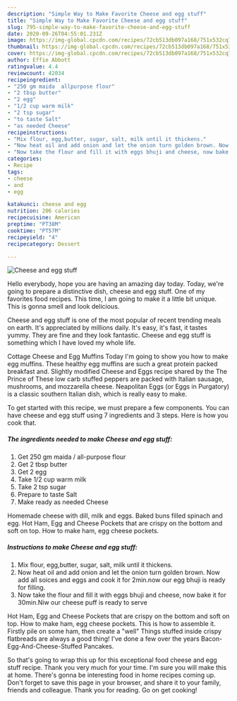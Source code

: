 ```yaml
---
description: "Simple Way to Make Favorite Cheese and egg stuff"
title: "Simple Way to Make Favorite Cheese and egg stuff"
slug: 795-simple-way-to-make-favorite-cheese-and-egg-stuff
date: 2020-09-26T04:55:01.231Z
image: https://img-global.cpcdn.com/recipes/72cb513db097a168/751x532cq70/cheese-and-egg-stuff-recipe-main-photo.jpg
thumbnail: https://img-global.cpcdn.com/recipes/72cb513db097a168/751x532cq70/cheese-and-egg-stuff-recipe-main-photo.jpg
cover: https://img-global.cpcdn.com/recipes/72cb513db097a168/751x532cq70/cheese-and-egg-stuff-recipe-main-photo.jpg
author: Effie Abbott
ratingvalue: 4.4
reviewcount: 42034
recipeingredient:
- "250 gm maida  allpurpose flour"
- "2 tbsp butter"
- "2 egg"
- "1/2 cup warm milk"
- "2 tsp sugar"
- "to taste Salt"
- "as needed Cheese"
recipeinstructions:
- "Mix flour, egg,butter, sugar, salt, milk until it thickens."
- "Now heat oil and add onion and let the onion turn golden brown. Now add all soices and eggs and cook it for 2min.now our egg bhuji is ready for filling."
- "Now take the flour and fill it with eggs bhuji and cheese, now bake it for 30min.Niw our cheese puff is ready to serve"
categories:
- Recipe
tags:
- cheese
- and
- egg

katakunci: cheese and egg 
nutrition: 206 calories
recipecuisine: American
preptime: "PT38M"
cooktime: "PT57M"
recipeyield: "4"
recipecategory: Dessert

---
```



![Cheese and egg stuff](https://img-global.cpcdn.com/recipes/72cb513db097a168/751x532cq70/cheese-and-egg-stuff-recipe-main-photo.jpg)

Hello everybody, hope you are having an amazing day today. Today, we're going to prepare a distinctive dish, cheese and egg stuff. One of my favorites food recipes. This time, I am going to make it a little bit unique. This is gonna smell and look delicious.

Cheese and egg stuff is one of the most popular of recent trending meals on earth. It's appreciated by millions daily. It's easy, it's fast, it tastes yummy. They are fine and they look fantastic. Cheese and egg stuff is something which I have loved my whole life.

Cottage Cheese and Egg Muffins Today I&#39;m going to show you how to make egg muffins. These healthy egg muffins are such a great protein packed breakfast and. Slightly modified Cheese and Eggs recipe shared by the The Prince of These low carb stuffed peppers are packed with Italian sausage, mushrooms, and mozzarella cheese. Neapolitan Eggs (or Eggs in Purgatory) is a classic southern Italian dish, which is really easy to make.


To get started with this recipe, we must prepare a few components. You can have cheese and egg stuff using 7 ingredients and 3 steps. Here is how you cook that.

<!--inarticleads1-->

##### The ingredients needed to make Cheese and egg stuff:

1. Get 250 gm maida / all-purpose flour
1. Get 2 tbsp butter
1. Get 2 egg
1. Take 1/2 cup warm milk
1. Take 2 tsp sugar
1. Prepare to taste Salt
1. Make ready as needed Cheese


Homemade cheese with dill, milk and eggs. Baked buns filled spinach and egg. Hot Ham, Egg and Cheese Pockets that are crispy on the bottom and soft on top. How to make ham, egg cheese pockets. 

<!--inarticleads2-->

##### Instructions to make Cheese and egg stuff:

1. Mix flour, egg,butter, sugar, salt, milk until it thickens.
1. Now heat oil and add onion and let the onion turn golden brown. Now add all soices and eggs and cook it for 2min.now our egg bhuji is ready for filling.
1. Now take the flour and fill it with eggs bhuji and cheese, now bake it for 30min.Niw our cheese puff is ready to serve


Hot Ham, Egg and Cheese Pockets that are crispy on the bottom and soft on top. How to make ham, egg cheese pockets. This is how to assemble it. Firstly pile on some ham, then create a &#34;well&#34; Things stuffed inside crispy flatbreads are always a good thing! I&#39;ve done a few over the years Bacon-Egg-And-Cheese-Stuffed Pancakes. 

So that's going to wrap this up for this exceptional food cheese and egg stuff recipe. Thank you very much for your time. I'm sure you will make this at home. There's gonna be interesting food in home recipes coming up. Don't forget to save this page in your browser, and share it to your family, friends and colleague. Thank you for reading. Go on get cooking!
